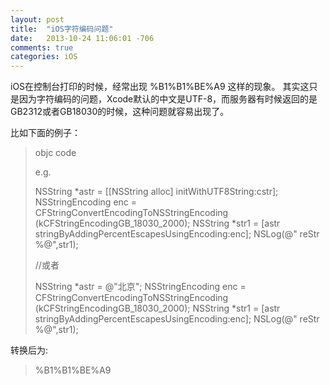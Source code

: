 ```yaml
---
layout: post
title:  "iOS字符编码问题"
date:   2013-10-24 11:06:01 -706
comments: true
categories: iOS
---
```




iOS在控制台打印的时候，经常出现 %B1%B1%BE%A9 这样的现象。
其实这只是因为字符编码的问题，Xcode默认的中文是UTF-8，而服务器有时候返回的是GB2312或者GB18030的时候，这种问题就容易出现了。

比如下面的例子：

>objc code
>
>e.g.
>
>NSString *astr = [[NSString alloc] initWithUTF8String:cstr];
>NSStringEncoding enc = CFStringConvertEncodingToNSStringEncoding (kCFStringEncodingGB_18030_2000);
>NSString *str1 = [astr stringByAddingPercentEscapesUsingEncoding:enc];
>NSLog(@" reStr %@",str1);
>
>
>//或者
>
>NSString *astr = @"北京";
>NSStringEncoding enc = CFStringConvertEncodingToNSStringEncoding (kCFStringEncodingGB_18030_2000);
>NSString *str1 = [astr stringByAddingPercentEscapesUsingEncoding:enc];
>NSLog(@" reStr %@",str1);
>
>


转换后为:

>
> %B1%B1%BE%A9
>






